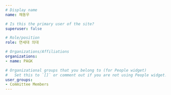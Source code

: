 ```yaml
---
# Display name
name: 채동우

# Is this the primary user of the site?
superuser: false

# Role/position
role: 연세대 의대

# Organizations/Affiliations
organizations:
- name: PAGK

# Organizational groups that you belong to (for People widget)
#   Set this to `[]` or comment out if you are not using People widget.
user_groups:
- Committee Members
---
```

